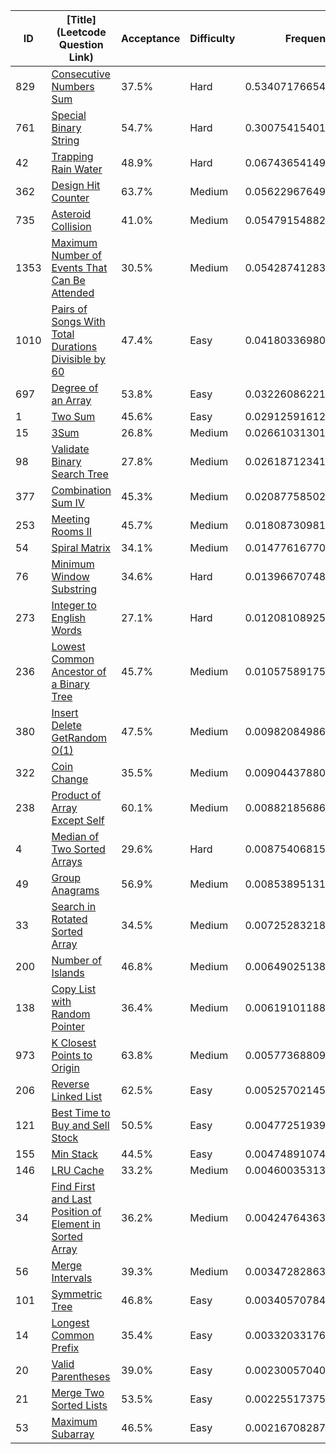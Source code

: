 |ID|[Title](Leetcode Question Link)|Acceptance|Difficulty|Frequency|
|----|-----|----|---|---|
|829|[Consecutive Numbers Sum]( https://leetcode.com/problems/consecutive-numbers-sum)|37.5%|Hard|0.534071766545536|
|761|[Special Binary String]( https://leetcode.com/problems/special-binary-string)|54.7%|Hard|0.3007541540191337|
|42|[Trapping Rain Water]( https://leetcode.com/problems/trapping-rain-water)|48.9%|Hard|0.0674365414927314|
|362|[Design Hit Counter]( https://leetcode.com/problems/design-hit-counter)|63.7%|Medium|0.05622967649867821|
|735|[Asteroid Collision]( https://leetcode.com/problems/asteroid-collision)|41.0%|Medium|0.05479154882968245|
|1353|[Maximum Number of Events That Can Be Attended]( https://leetcode.com/problems/maximum-number-of-events-that-can-be-attended)|30.5%|Medium|0.05428741283782842|
|1010|[Pairs of Songs With Total Durations Divisible by 60]( https://leetcode.com/problems/pairs-of-songs-with-total-durations-divisible-by-60)|47.4%|Easy|0.04180336980436055|
|697|[Degree of an Array]( https://leetcode.com/problems/degree-of-an-array)|53.8%|Easy|0.03226086221822144|
|1|[Two Sum]( https://leetcode.com/problems/two-sum)|45.6%|Easy|0.02912591612409083|
|15|[3Sum]( https://leetcode.com/problems/3sum)|26.8%|Medium|0.02661031301111795|
|98|[Validate Binary Search Tree]( https://leetcode.com/problems/validate-binary-search-tree)|27.8%|Medium|0.026187123416340663|
|377|[Combination Sum IV]( https://leetcode.com/problems/combination-sum-iv)|45.3%|Medium|0.02087758502155521|
|253|[Meeting Rooms II]( https://leetcode.com/problems/meeting-rooms-ii)|45.7%|Medium|0.018087309810579388|
|54|[Spiral Matrix]( https://leetcode.com/problems/spiral-matrix)|34.1%|Medium|0.014776167707688753|
|76|[Minimum Window Substring]( https://leetcode.com/problems/minimum-window-substring)|34.6%|Hard|0.013966707481708198|
|273|[Integer to English Words]( https://leetcode.com/problems/integer-to-english-words)|27.1%|Hard|0.012081089250339716|
|236|[Lowest Common Ancestor of a Binary Tree]( https://leetcode.com/problems/lowest-common-ancestor-of-a-binary-tree)|45.7%|Medium|0.010575891759058162|
|380|[Insert Delete GetRandom O(1)]( https://leetcode.com/problems/insert-delete-getrandom-o1)|47.5%|Medium|0.009820849864094454|
|322|[Coin Change]( https://leetcode.com/problems/coin-change)|35.5%|Medium|0.00904437880665999|
|238|[Product of Array Except Self]( https://leetcode.com/problems/product-of-array-except-self)|60.1%|Medium|0.008821856860216758|
|4|[Median of Two Sorted Arrays]( https://leetcode.com/problems/median-of-two-sorted-arrays)|29.6%|Hard|0.008754068159914991|
|49|[Group Anagrams]( https://leetcode.com/problems/group-anagrams)|56.9%|Medium|0.008538951314232168|
|33|[Search in Rotated Sorted Array]( https://leetcode.com/problems/search-in-rotated-sorted-array)|34.5%|Medium|0.007252832180390353|
|200|[Number of Islands]( https://leetcode.com/problems/number-of-islands)|46.8%|Medium|0.006490251382779317|
|138|[Copy List with Random Pointer]( https://leetcode.com/problems/copy-list-with-random-pointer)|36.4%|Medium|0.006191011880825271|
|973|[K Closest Points to Origin]( https://leetcode.com/problems/k-closest-points-to-origin)|63.8%|Medium|0.005773688094426333|
|206|[Reverse Linked List]( https://leetcode.com/problems/reverse-linked-list)|62.5%|Easy|0.005257021452801617|
|121|[Best Time to Buy and Sell Stock]( https://leetcode.com/problems/best-time-to-buy-and-sell-stock)|50.5%|Easy|0.0047725193990346675|
|155|[Min Stack]( https://leetcode.com/problems/min-stack)|44.5%|Easy|0.00474891074128171|
|146|[LRU Cache]( https://leetcode.com/problems/lru-cache)|33.2%|Medium|0.004600353139061353|
|34|[Find First and Last Position of Element in Sorted Array]( https://leetcode.com/problems/find-first-and-last-position-of-element-in-sorted-array)|36.2%|Medium|0.004247643638268045|
|56|[Merge Intervals]( https://leetcode.com/problems/merge-intervals)|39.3%|Medium|0.0034728286335985107|
|101|[Symmetric Tree]( https://leetcode.com/problems/symmetric-tree)|46.8%|Easy|0.0034057078469827435|
|14|[Longest Common Prefix]( https://leetcode.com/problems/longest-common-prefix)|35.4%|Easy|0.003320331762984143|
|20|[Valid Parentheses]( https://leetcode.com/problems/valid-parentheses)|39.0%|Easy|0.0023005704055949323|
|21|[Merge Two Sorted Lists]( https://leetcode.com/problems/merge-two-sorted-lists)|53.5%|Easy|0.0022551737583973706|
|53|[Maximum Subarray]( https://leetcode.com/problems/maximum-subarray)|46.5%|Easy|0.002167082872150794|

